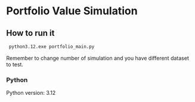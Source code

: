 # Portfolio Value Simulation

## How to run it
```bash
 python3.12.exe portfolio_main.py
 ```

Remember to change number of simulation and you have different dataset to test.

### Python
Python version: 3.12

